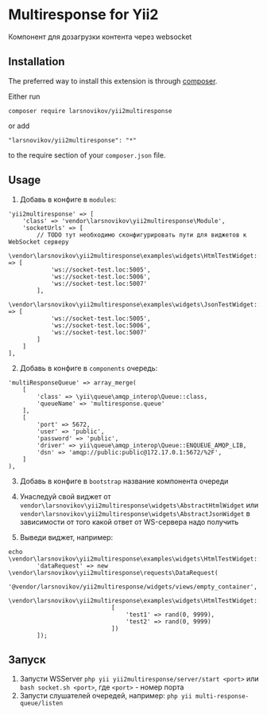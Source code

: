 Multiresponse for Yii2
=========
Компонент для дозагрузки контента через websocket

Installation
------------

The preferred way to install this extension is through [composer](http://getcomposer.org/download/).

Either run

```
composer require larsnovikov/yii2multiresponse
```

or add

```
"larsnovikov/yii2multiresponse": "*"
```

to the require section of your `composer.json` file.


Usage
-----


1. Добавь в конфиге в `modules`:
```
'yii2multiresponse' => [
    'class' => 'vendor\larsnovikov\yii2multiresponse\Module',
    'socketUrls' => [
        // TODO тут необходимо сконфигурировать пути для виджетов к WebSocket серверу
        \vendor\larsnovikov\yii2multiresponse\examples\widgets\HtmlTestWidget::class => [
            'ws://socket-test.loc:5005',
            'ws://socket-test.loc:5006', 
            'ws://socket-test.loc:5007'
        ],
        \vendor\larsnovikov\yii2multiresponse\examples\widgets\JsonTestWidget::class => [
            'ws://socket-test.loc:5005',
            'ws://socket-test.loc:5006',
            'ws://socket-test.loc:5007'
        ]
    ]
],
```

2. Добавь в конфиге в `components` очередь:

```
'multiResponseQueue' => array_merge(
    [
        'class' => \yii\queue\amqp_interop\Queue::class,
        'queueName' => 'multiresponse.queue'
    ],
    [
        'port' => 5672,
        'user' => 'public',
        'password' => 'public',
        'driver' => yii\queue\amqp_interop\Queue::ENQUEUE_AMQP_LIB,
        'dsn' => 'amqp://public:public@172.17.0.1:5672/%2F',
    ]
),
```
3. Добавь в конфиге в `bootstrap` название компонента очереди

4. Унаследуй свой виджет от `vendor\larsnovikov\yii2multiresponse\widgets\AbstractHtmlWidget` или `vendor\larsnovikov\yii2multiresponse\widgets\AbstractJsonWidget` в зависимости от того какой ответ от WS-сервера надо получить

5. Выведи виджет, например:
```
echo \vendor\larsnovikov\yii2multiresponse\examples\widgets\HtmlTestWidget::widget([
        'dataRequest' => new \vendor\larsnovikov\yii2multiresponse\requests\DataRequest(
                             '@vendor/larsnovikov/yii2multiresponse/widgets/views/empty_container',
                             \vendor\larsnovikov\yii2multiresponse\examples\widgets\HtmlTestWidget::class,
                             [
                                 'test1' => rand(0, 9999),
                                 'test2' => rand(0, 9999)
                             ])
        ]);
```

Запуск
-----
1. Запусти WSServer `php yii yii2multiresponse/server/start <port>` или `bash socket.sh <port>`, где `<port>` - номер порта
2. Запусти слушателей очередей, например: `php yii multi-response-queue/listen`
